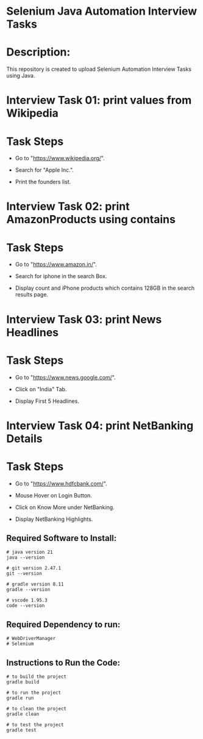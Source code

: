 # Selenium Java Automation Interview Tasks

# Description:
This repository is created to upload Selenium Automation Interview Tasks using Java.

# Interview Task 01: print values from Wikipedia
# Task Steps

- Go to "https://www.wikipedia.org/".

- Search for "Apple Inc.".

- Print the founders list.

# Interview Task 02: print AmazonProducts using contains
# Task Steps

- Go to "https://www.amazon.in/".

- Search for iphone in the search Box.

- Display count and iPhone products which contains 128GB in the search results page.

# Interview Task 03: print News Headlines
# Task Steps
- Go to "https://www.news.google.com/".

- Click on "India" Tab.

- Display First 5 Headlines.

# Interview Task 04: print NetBanking Details
# Task Steps
- Go to "https://www.hdfcbank.com/".

- Mouse Hover on Login Button.

- Click on Know More under NetBanking.

- Display NetBanking Highlights.

## Required Software to Install:
```
# java version 21
java --version
```
```
# git version 2.47.1
git --version
```
```
# gradle version 8.11
gradle --version
```
```
# vscode 1.95.3
code --version
```
## Required Dependency to run:
```
# WebDriverManager
# Selenium
```
## Instructions to Run the Code:
```
# to build the project
gradle build
```
```
# to run the project
gradle run
```
```
# to clean the project
gradle clean
```
```
# to test the project
gradle test
```